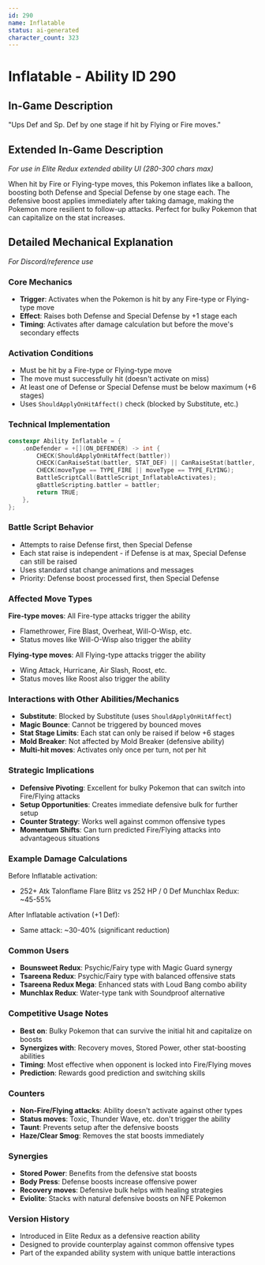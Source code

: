 ```yaml
---
id: 290
name: Inflatable
status: ai-generated
character_count: 323
---
```


# Inflatable - Ability ID 290

## In-Game Description
"Ups Def and Sp. Def by one stage if hit by Flying or Fire moves."

## Extended In-Game Description
*For use in Elite Redux extended ability UI (280-300 chars max)*

When hit by Fire or Flying-type moves, this Pokemon inflates like a balloon, boosting both Defense and Special Defense by one stage each. The defensive boost applies immediately after taking damage, making the Pokemon more resilient to follow-up attacks. Perfect for bulky Pokemon that can capitalize on the stat increases.

## Detailed Mechanical Explanation
*For Discord/reference use*

### Core Mechanics
- **Trigger**: Activates when the Pokemon is hit by any Fire-type or Flying-type move
- **Effect**: Raises both Defense and Special Defense by +1 stage each
- **Timing**: Activates after damage calculation but before the move's secondary effects

### Activation Conditions
- Must be hit by a Fire-type or Flying-type move
- The move must successfully hit (doesn't activate on miss)
- At least one of Defense or Special Defense must be below maximum (+6 stages)
- Uses `ShouldApplyOnHitAffect()` check (blocked by Substitute, etc.)

### Technical Implementation
```cpp
constexpr Ability Inflatable = {
    .onDefender = +[](ON_DEFENDER) -> int {
        CHECK(ShouldApplyOnHitAffect(battler))
        CHECK(CanRaiseStat(battler, STAT_DEF) || CanRaiseStat(battler, STAT_SPDEF))
        CHECK(moveType == TYPE_FIRE || moveType == TYPE_FLYING);
        BattleScriptCall(BattleScript_InflatableActivates);
        gBattleScripting.battler = battler;
        return TRUE;
    },
};
```

### Battle Script Behavior
- Attempts to raise Defense first, then Special Defense
- Each stat raise is independent - if Defense is at max, Special Defense can still be raised
- Uses standard stat change animations and messages
- Priority: Defense boost processed first, then Special Defense

### Affected Move Types
**Fire-type moves**: All Fire-type attacks trigger the ability
- Flamethrower, Fire Blast, Overheat, Will-O-Wisp, etc.
- Status moves like Will-O-Wisp also trigger the ability

**Flying-type moves**: All Flying-type attacks trigger the ability  
- Wing Attack, Hurricane, Air Slash, Roost, etc.
- Status moves like Roost also trigger the ability

### Interactions with Other Abilities/Mechanics
- **Substitute**: Blocked by Substitute (uses `ShouldApplyOnHitAffect`)
- **Magic Bounce**: Cannot be triggered by bounced moves
- **Stat Stage Limits**: Each stat can only be raised if below +6 stages
- **Mold Breaker**: Not affected by Mold Breaker (defensive ability)
- **Multi-hit moves**: Activates only once per turn, not per hit

### Strategic Implications
- **Defensive Pivoting**: Excellent for bulky Pokemon that can switch into Fire/Flying attacks
- **Setup Opportunities**: Creates immediate defensive bulk for further setup
- **Counter Strategy**: Works well against common offensive types
- **Momentum Shifts**: Can turn predicted Fire/Flying attacks into advantageous situations

### Example Damage Calculations
Before Inflatable activation:
- 252+ Atk Talonflame Flare Blitz vs 252 HP / 0 Def Munchlax Redux: ~45-55%

After Inflatable activation (+1 Def):
- Same attack: ~30-40% (significant reduction)

### Common Users
- **Bounsweet Redux**: Psychic/Fairy type with Magic Guard synergy
- **Tsareena Redux**: Psychic/Fairy type with balanced offensive stats
- **Tsareena Redux Mega**: Enhanced stats with Loud Bang combo ability
- **Munchlax Redux**: Water-type tank with Soundproof alternative

### Competitive Usage Notes
- **Best on**: Bulky Pokemon that can survive the initial hit and capitalize on boosts
- **Synergizes with**: Recovery moves, Stored Power, other stat-boosting abilities
- **Timing**: Most effective when opponent is locked into Fire/Flying moves
- **Prediction**: Rewards good prediction and switching skills

### Counters
- **Non-Fire/Flying attacks**: Ability doesn't activate against other types
- **Status moves**: Toxic, Thunder Wave, etc. don't trigger the ability
- **Taunt**: Prevents setup after the defensive boosts
- **Haze/Clear Smog**: Removes the stat boosts immediately

### Synergies
- **Stored Power**: Benefits from the defensive stat boosts
- **Body Press**: Defense boosts increase offensive power
- **Recovery moves**: Defensive bulk helps with healing strategies
- **Eviolite**: Stacks with natural defensive boosts on NFE Pokemon

### Version History
- Introduced in Elite Redux as a defensive reaction ability
- Designed to provide counterplay against common offensive types
- Part of the expanded ability system with unique battle interactions